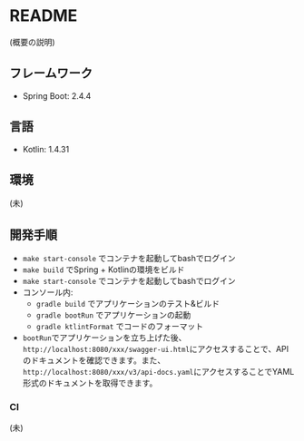 # README

(概要の説明)

## フレームワーク

- Spring Boot: 2.4.4

## 言語

- Kotlin: 1.4.31

## 環境

(未)

## 開発手順

- `make start-console` でコンテナを起動してbashでログイン
- `make build` でSpring + Kotlinの環境をビルド
- `make start-console` でコンテナを起動してbashでログイン
- コンソール内:
    - `gradle build` でアプリケーションのテスト&ビルド
    - `gradle bootRun` でアプリケーションの起動
    - `gradle ktlintFormat` でコードのフォーマット
- `bootRun`でアプリケーションを立ち上げた後、`http://localhost:8080/xxx/swagger-ui.html`にアクセスすることで、APIのドキュメントを確認できます。また、`http://localhost:8080/xxx/v3/api-docs.yaml`にアクセスすることでYAML形式のドキュメントを取得できます。

### CI

(未)
